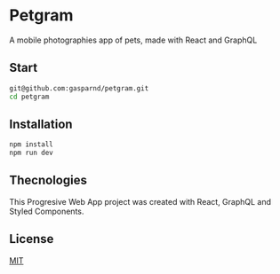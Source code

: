 # Petgram

A mobile photographies app of pets, made with React and GraphQL

## Start

```bash
git@github.com:gasparnd/petgram.git
cd petgram
```

## Installation

```bash
npm install
npm run dev
```

## Thecnologies 
This Progresive Web App project was created with React, GraphQL and Styled Components.

## License
[MIT](https://choosealicense.com/licenses/mit/)
